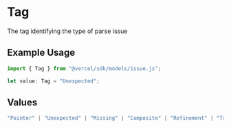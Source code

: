 # Tag

The tag identifying the type of parse issue

## Example Usage

```typescript
import { Tag } from "@vercel/sdk/models/issue.js";

let value: Tag = "Unexpected";
```

## Values

```typescript
"Pointer" | "Unexpected" | "Missing" | "Composite" | "Refinement" | "Transformation" | "Type" | "Forbidden"
```